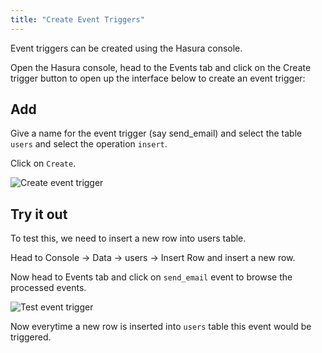 ```yaml
---
title: "Create Event Triggers"
---
```


Event triggers can be created using the Hasura console.

Open the Hasura console, head to the Events tab and click on the Create trigger button to open up the interface below to create an event trigger:

## Add

Give a name for the event trigger (say send_email) and select the table `users` and select the operation `insert`.

Click on `Create`.

![Create event trigger](https://storage.googleapis.com/graphql-engine-cdn.hasura.io/learn-hasura/assets/graphql-hasura/add-event-trigger.png)

## Try it out

To test this, we need to insert a new row into users table.

Head to Console -> Data -> users -> Insert Row and insert a new row.

Now head to Events tab and click on `send_email` event to browse the processed events.

![Test event trigger](https://storage.googleapis.com/graphql-engine-cdn.hasura.io/learn-hasura/assets/graphql-hasura/test-event-trigger.png)

Now everytime a new row is inserted into `users` table this event would be triggered.

